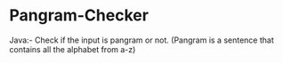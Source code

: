 # Pangram-Checker
Java:- Check if the input is pangram or not. (Pangram is a sentence that contains all the alphabet from a-z)
